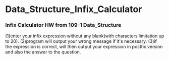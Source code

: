 # Data_Structure_Infix_Calculator

### Infix Calculator HW from 109-1 Data_Structure

(1)enter your infix expression without any blank(with characters limitation up to 20).
(2)program will output your wrong message if it's necessary.
(3)if the expression is correct, will then output your expression in postfix version and also the answer to the question.
